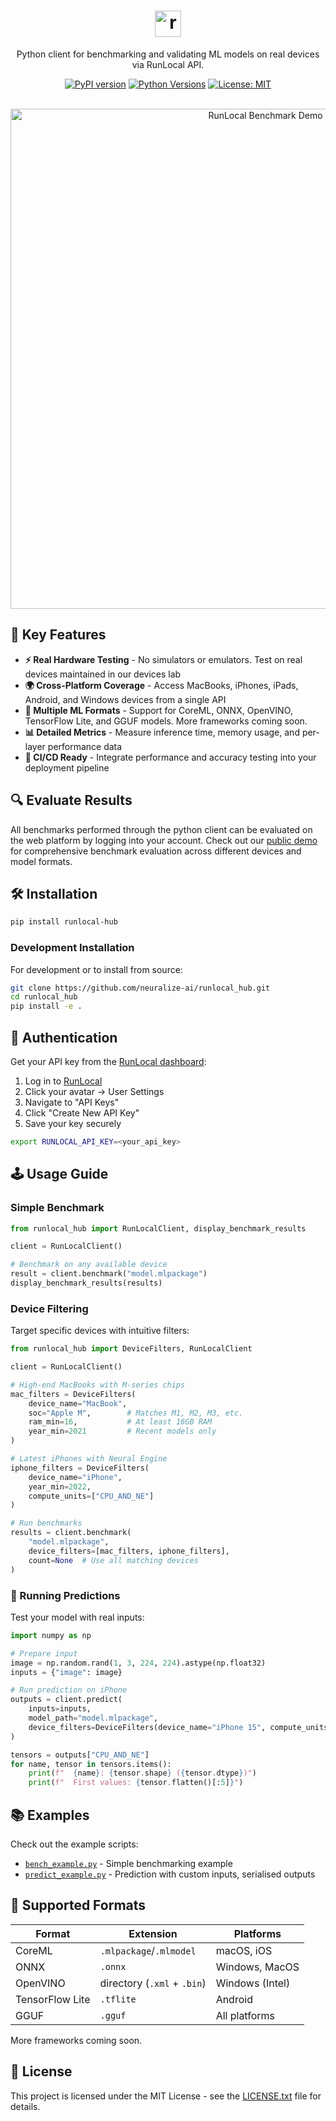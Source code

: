 <h1 align="center">
    <a href="https://runlocal.ai">
        <picture>
            <source media="(prefers-color-scheme: dark)" srcset="./assets/logo_dark_mode.svg">
            <source media="(prefers-color-scheme: light)" srcset="./assets/logo_light_mode.svg">
            <img alt="runlocal_hub Logo" src="./assets/logo_dark_mode.svg.svg" height="42" style="max-width: 100%;">
        </picture>
    </a>
</h1>

<p align="center">
    Python client for benchmarking and validating ML models on real devices via RunLocal API.
</p>

<p align="center">
    <a href="https://pypi.org/project/runlocal-hub/"><img src="https://img.shields.io/pypi/v/runlocal_hub?label=PyPI%20version" alt="PyPI version"></a>
    <a href="https://pypi.org/project/runlocal-hub/"><img src="https://img.shields.io/pypi/pyversions/runlocal-hub.svg" alt="Python Versions"></a>
    <a href="https://opensource.org/licenses/MIT"><img src="https://img.shields.io/badge/License-MIT-yellow.svg" alt="License: MIT"></a>
</p>

<br/>

<div align="center">
  <img src="./assets/benchmark.gif" alt="RunLocal Benchmark Demo" width="800">
</div>

## 🎯 Key Features

- **⚡ Real Hardware Testing** - No simulators or emulators. Test on real devices maintained in our devices lab
- **🌍 Cross-Platform Coverage** - Access MacBooks, iPhones, iPads, Android, and Windows devices from a single API
- **🔧 Multiple ML Formats** - Support for CoreML, ONNX, OpenVINO, TensorFlow Lite, and GGUF models. More frameworks coming soon.
- **📊 Detailed Metrics** - Measure inference time, memory usage, and per-layer performance data
- **🚦 CI/CD Ready** - Integrate performance and accuracy testing into your deployment pipeline

## 🔍 Evaluate Results

All benchmarks performed through the python client can be evaluated on the web platform by logging into your account.
Check out our [public demo](https://edgemeter.runlocal.ai/public/pipelines) for comprehensive benchmark evaluation across different devices and model formats.

## 🛠 Installation

```bash
pip install runlocal-hub
```

### Development Installation

For development or to install from source:

```bash
git clone https://github.com/neuralize-ai/runlocal_hub.git
cd runlocal_hub
pip install -e .
```

## 🔑 Authentication

Get your API key from the [RunLocal dashboard](https://edgemeter.runlocal.ai):

1. Log in to [RunLocal](https://edgemeter.runlocal.ai)
2. Click your avatar → User Settings
3. Navigate to "API Keys"
4. Click "Create New API Key"
5. Save your key securely

```bash
export RUNLOCAL_API_KEY=<your_api_key>
```

## 🕹 Usage Guide

### Simple Benchmark

```python
from runlocal_hub import RunLocalClient, display_benchmark_results

client = RunLocalClient()

# Benchmark on any available device
result = client.benchmark("model.mlpackage")
display_benchmark_results(results)
```

### Device Filtering

Target specific devices with intuitive filters:

```python
from runlocal_hub import DeviceFilters, RunLocalClient

client = RunLocalClient()

# High-end MacBooks with M-series chips
mac_filters = DeviceFilters(
    device_name="MacBook",
    soc="Apple M",        # Matches M1, M2, M3, etc.
    ram_min=16,           # At least 16GB RAM
    year_min=2021         # Recent models only
)

# Latest iPhones with Neural Engine
iphone_filters = DeviceFilters(
    device_name="iPhone",
    year_min=2022,
    compute_units=["CPU_AND_NE"]
)

# Run benchmarks
results = client.benchmark(
    "model.mlpackage",
    device_filters=[mac_filters, iphone_filters],
    count=None  # Use all matching devices
)
```

### 🧮 Running Predictions

Test your model with real inputs:

```python
import numpy as np

# Prepare input
image = np.random.rand(1, 3, 224, 224).astype(np.float32)
inputs = {"image": image}

# Run prediction on iPhone
outputs = client.predict(
    inputs=inputs,
    model_path="model.mlpackage",
    device_filters=DeviceFilters(device_name="iPhone 15", compute_units=["CPU_AND_NE"])
)

tensors = outputs["CPU_AND_NE"]
for name, tensor in tensors.items():
    print(f"  {name}: {tensor.shape} ({tensor.dtype})")
    print(f"  First values: {tensor.flatten()[:5]}")
```

## 📚 Examples

Check out the example scripts:

- [`bench_example.py`](./bench_example.py) - Simple benchmarking example
- [`predict_example.py`](./predict_example.py) - Prediction with custom inputs, serialised outputs

## 💠 Supported Formats

| Format          | Extension                   | Platforms       |
| --------------- | --------------------------- | --------------- |
| CoreML          | `.mlpackage`/`.mlmodel`     | macOS, iOS      |
| ONNX            | `.onnx`                     | Windows, MacOS  |
| OpenVINO        | directory (`.xml` + `.bin`) | Windows (Intel) |
| TensorFlow Lite | `.tflite`                   | Android         |
| GGUF            | `.gguf`                     | All platforms   |

More frameworks coming soon.

## 📜 License

This project is licensed under the MIT License - see the [LICENSE.txt](LICENSE.txt) file for details.
